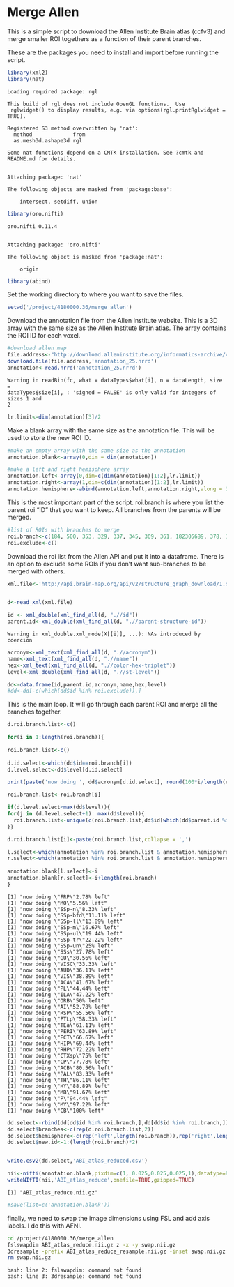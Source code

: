 Merge Allen
================

This is a simple script to download the Allen Institute Brain atlas
(ccfv3) and merge smaller ROI togethers as a function of their parent
branches.

These are the packages you need to install and import before running the
script.

``` r
library(xml2)
library(nat)
```

    Loading required package: rgl

    This build of rgl does not include OpenGL functions.  Use
     rglwidget() to display results, e.g. via options(rgl.printRglwidget = TRUE).

    Registered S3 method overwritten by 'nat':
      method             from
      as.mesh3d.ashape3d rgl 

    Some nat functions depend on a CMTK installation. See ?cmtk and README.md for details.


    Attaching package: 'nat'

    The following objects are masked from 'package:base':

        intersect, setdiff, union

``` r
library(oro.nifti)
```

    oro.nifti 0.11.4


    Attaching package: 'oro.nifti'

    The following object is masked from 'package:nat':

        origin

``` r
library(abind)
```

Set the working directory to where you want to save the files.

``` r
setwd('/project/4180000.36/merge_allen')
```

Download the annotation file from the Allen Institute website. This is a
3D array with the same size as the Allen Institute Brain atlas. The
array contains the ROI ID for each voxel.

``` r
#download allen map
file.address<-"http://download.alleninstitute.org/informatics-archive/current-release/mouse_ccf/annotation/ccf_2017/annotation_25.nrrd"
download.file(file.address,'annotation_25.nrrd')
annotation<-read.nrrd('annotation_25.nrrd')
```

    Warning in readBin(fc, what = dataTypes$what[i], n = dataLength, size =
    dataTypes$size[i], : 'signed = FALSE' is only valid for integers of sizes 1 and
    2

``` r
lr.limit<-dim(annotation)[3]/2
```

Make a blank array with the same size as the annotation file. This will
be used to store the new ROI ID.

``` r
#make an empty array with the same size as the annotation
annotation.blank<-array(0,dim = dim(annotation))

#make a left and right hemisphere array
annotation.left<-array(0,dim=c(dim(annotation)[1:2],lr.limit))
annotation.right<-array(1,dim=c(dim(annotation)[1:2],lr.limit))
annotation.hemisphere<-abind(annotation.left,annotation.right,along = 3)
```

This is the most important part of the script. roi.branch is where you
list the parent roi “ID” that you want to keep. All branches from the
parents will be merged.

``` r
#list of ROIs with branches to merge
roi.branch<-c(184, 500, 353, 329, 337, 345, 369, 361, 182305689, 378, 1057, 677, 247, 669, 31, 972, 44, 714, 95, 254, 22, 541, 922, 895, 1080, 822, 703, 672, 56, 803, 549, 1097, 313, 771, 354, 512)
roi.exclude<-c()
```

Download the roi list from the Allen API and put it into a dataframe.
There is an option to exclude some ROIs if you don’t want sub-branches
to be merged with others.

``` r
xml.file<-'http://api.brain-map.org/api/v2/structure_graph_download/1.xml'


d<-read_xml(xml.file)

id <- xml_double(xml_find_all(d, ".//id"))
parent.id<-xml_double(xml_find_all(d, ".//parent-structure-id"))
```

    Warning in xml_double.xml_node(X[[i]], ...): NAs introduced by coercion

``` r
acronym<-xml_text(xml_find_all(d, ".//acronym"))
name<-xml_text(xml_find_all(d, ".//name"))
hex<-xml_text(xml_find_all(d, ".//color-hex-triplet"))
level<-xml_double(xml_find_all(d, ".//st-level"))

dd<-data.frame(id,parent.id,acronym,name,hex,level)
#dd<-dd[-c(which(dd$id %in% roi.exclude)),]
```

This is the main loop. It will go through each parent ROI and merge all
the branches together.

``` r
d.roi.branch.list<-c()

for(i in 1:length(roi.branch)){
  
roi.branch.list<-c()
  
d.id.select<-which(dd$id==roi.branch[i])
d.level.select<-dd$level[d.id.select]

print(paste('now doing ', dd$acronym[d.id.select], round(100*i/length(roi.branch),2), '% left', sep=''))

roi.branch.list<-roi.branch[i]

if(d.level.select<max(dd$level)){
for(j in (d.level.select+1): max(dd$level)){
  roi.branch.list<-unique(c(roi.branch.list,dd$id[which(dd$parent.id %in% roi.branch.list)]))
}}

d.roi.branch.list[i]<-paste(roi.branch.list,collapse = ',')

l.select<-which(annotation %in% roi.branch.list & annotation.hemisphere==0)
r.select<-which(annotation %in% roi.branch.list & annotation.hemisphere==1)
  
annotation.blank[l.select]<-i
annotation.blank[r.select]<-i+length(roi.branch)
}
```

    [1] "now doing \"FRP\"2.78% left"
    [1] "now doing \"MO\"5.56% left"
    [1] "now doing \"SSp-n\"8.33% left"
    [1] "now doing \"SSp-bfd\"11.11% left"
    [1] "now doing \"SSp-ll\"13.89% left"
    [1] "now doing \"SSp-m\"16.67% left"
    [1] "now doing \"SSp-ul\"19.44% left"
    [1] "now doing \"SSp-tr\"22.22% left"
    [1] "now doing \"SSp-un\"25% left"
    [1] "now doing \"SSs\"27.78% left"
    [1] "now doing \"GU\"30.56% left"
    [1] "now doing \"VISC\"33.33% left"
    [1] "now doing \"AUD\"36.11% left"
    [1] "now doing \"VIS\"38.89% left"
    [1] "now doing \"ACA\"41.67% left"
    [1] "now doing \"PL\"44.44% left"
    [1] "now doing \"ILA\"47.22% left"
    [1] "now doing \"ORB\"50% left"
    [1] "now doing \"AI\"52.78% left"
    [1] "now doing \"RSP\"55.56% left"
    [1] "now doing \"PTLp\"58.33% left"
    [1] "now doing \"TEa\"61.11% left"
    [1] "now doing \"PERI\"63.89% left"
    [1] "now doing \"ECT\"66.67% left"
    [1] "now doing \"HIP\"69.44% left"
    [1] "now doing \"RHP\"72.22% left"
    [1] "now doing \"CTXsp\"75% left"
    [1] "now doing \"CP\"77.78% left"
    [1] "now doing \"ACB\"80.56% left"
    [1] "now doing \"PAL\"83.33% left"
    [1] "now doing \"TH\"86.11% left"
    [1] "now doing \"HY\"88.89% left"
    [1] "now doing \"MB\"91.67% left"
    [1] "now doing \"P\"94.44% left"
    [1] "now doing \"MY\"97.22% left"
    [1] "now doing \"CB\"100% left"

``` r
dd.select<-rbind(dd[dd$id %in% roi.branch,],dd[dd$id %in% roi.branch,])
dd.select$branches<-c(rep(d.roi.branch.list,2))
dd.select$hemisphere<-c(rep('left',length(roi.branch)),rep('right',length(roi.branch)))
dd.select$new.id<-1:(length(roi.branch)*2)


write.csv2(dd.select,'ABI_atlas_reduced.csv')

nii<-nifti(annotation.blank,pixdim=c(1, 0.025,0.025,0.025,1),datatype=8)
writeNIfTI(nii,'ABI_atlas_reduce',onefile=TRUE,gzipped=TRUE)
```

    [1] "ABI_atlas_reduce.nii.gz"

``` r
#save(list=c('annotation.blank'))
```

finally, we need to swap the image dimensions using FSL and add axis
labels. I do this with AFNI.

``` bash
cd /project/4180000.36/merge_allen
fslswapdim ABI_atlas_reduce.nii.gz z -x -y swap.nii.gz
3dresample -prefix ABI_atlas_reduce_resample.nii.gz -inset swap.nii.gz
rm swap.nii.gz
```

    bash: line 2: fslswapdim: command not found
    bash: line 3: 3dresample: command not found
